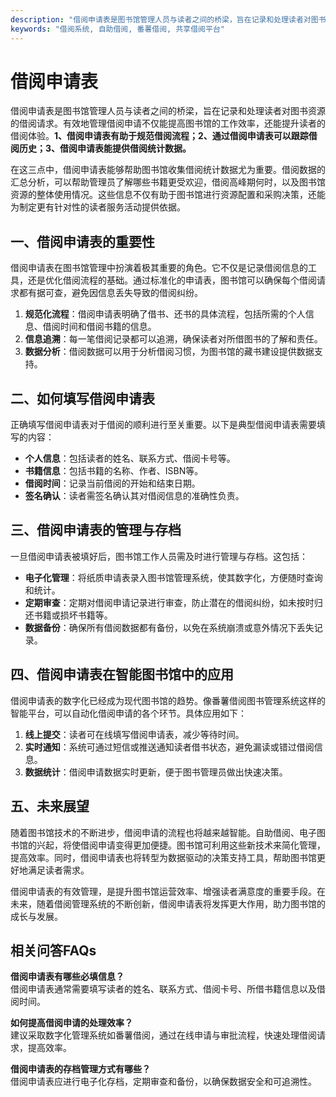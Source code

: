 ```yaml
---
description: "借阅申请表是图书馆管理人员与读者之间的桥梁，旨在记录和处理读者对图书资源的借阅请求。有效地管理借阅申请不仅能提高图书馆的工作效率，还能提升读者的借阅体验。**1、借阅申请表有助于规范借阅流程；2、通过借阅申请表可以跟踪借阅历史；3、借阅申请表能提供借阅统计数据。**"
keywords: "借阅系统, 自助借阅, 番薯借阅, 共享借阅平台"
---
```

# 借阅申请表

借阅申请表是图书馆管理人员与读者之间的桥梁，旨在记录和处理读者对图书资源的借阅请求。有效地管理借阅申请不仅能提高图书馆的工作效率，还能提升读者的借阅体验。**1、借阅申请表有助于规范借阅流程；2、通过借阅申请表可以跟踪借阅历史；3、借阅申请表能提供借阅统计数据。**

在这三点中，借阅申请表能够帮助图书馆收集借阅统计数据尤为重要。借阅数据的汇总分析，可以帮助管理员了解哪些书籍更受欢迎，借阅高峰期何时，以及图书馆资源的整体使用情况。这些信息不仅有助于图书馆进行资源配置和采购决策，还能为制定更有针对性的读者服务活动提供依据。

## **一、借阅申请表的重要性**

借阅申请表在图书馆管理中扮演着极其重要的角色。它不仅是记录借阅信息的工具，还是优化借阅流程的基础。通过标准化的申请表，图书馆可以确保每个借阅请求都有据可查，避免因信息丢失导致的借阅纠纷。

1. **规范化流程**：借阅申请表明确了借书、还书的具体流程，包括所需的个人信息、借阅时间和借阅书籍的信息。
2. **信息追溯**：每一笔借阅记录都可以追溯，确保读者对所借图书的了解和责任。
3. **数据分析**：借阅数据可以用于分析借阅习惯，为图书馆的藏书建设提供数据支持。

## **二、如何填写借阅申请表**

正确填写借阅申请表对于借阅的顺利进行至关重要。以下是典型借阅申请表需要填写的内容：

- **个人信息**：包括读者的姓名、联系方式、借阅卡号等。
- **书籍信息**：包括书籍的名称、作者、ISBN等。
- **借阅时间**：记录当前借阅的开始和结束日期。
- **签名确认**：读者需签名确认其对借阅信息的准确性负责。

## **三、借阅申请表的管理与存档**

一旦借阅申请表被填好后，图书馆工作人员需及时进行管理与存档。这包括：

- **电子化管理**：将纸质申请表录入图书馆管理系统，使其数字化，方便随时查询和统计。
- **定期审查**：定期对借阅申请记录进行审查，防止潜在的借阅纠纷，如未按时归还书籍或损坏书籍等。
- **数据备份**：确保所有借阅数据都有备份，以免在系统崩溃或意外情况下丢失记录。

## **四、借阅申请表在智能图书馆中的应用**

借阅申请表的数字化已经成为现代图书馆的趋势。像番薯借阅图书管理系统这样的智能平台，可以自动化借阅申请的各个环节。具体应用如下：

1. **线上提交**：读者可在线填写借阅申请表，减少等待时间。
2. **实时通知**：系统可通过短信或推送通知读者借书状态，避免漏读或错过借阅信息。
3. **数据统计**：借阅申请数据实时更新，便于图书管理员做出快速决策。

## **五、未来展望**

随着图书馆技术的不断进步，借阅申请的流程也将越来越智能。自助借阅、电子图书馆的兴起，将使借阅申请变得更加便捷。图书馆可利用这些新技术来简化管理，提高效率。同时，借阅申请表也将转型为数据驱动的决策支持工具，帮助图书馆更好地满足读者需求。

借阅申请表的有效管理，是提升图书馆运营效率、增强读者满意度的重要手段。在未来，随着借阅管理系统的不断创新，借阅申请表将发挥更大作用，助力图书馆的成长与发展。

## 相关问答FAQs

**借阅申请表有哪些必填信息？**  
借阅申请表通常需要填写读者的姓名、联系方式、借阅卡号、所借书籍信息以及借阅时间。

**如何提高借阅申请的处理效率？**  
建议采取数字化管理系统如番薯借阅，通过在线申请与审批流程，快速处理借阅请求，提高效率。

**借阅申请表的存档管理方式有哪些？**  
借阅申请表应进行电子化存档，定期审查和备份，以确保数据安全和可追溯性。
